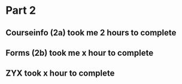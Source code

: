 # Part 2

## Courseinfo (2a) took me 2 hours to complete

## Forms (2b) took me x hour to complete

## ZYX took x hour to complete
